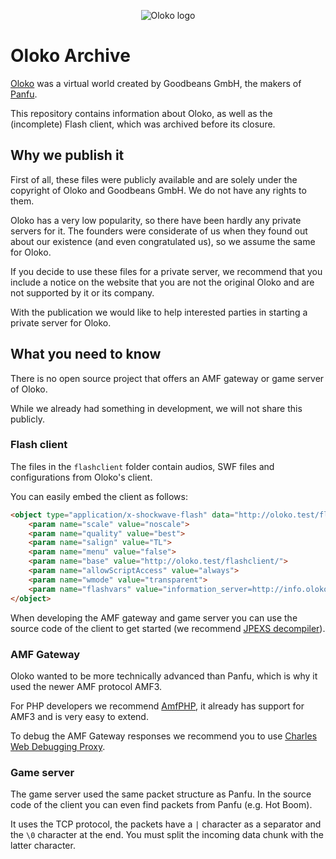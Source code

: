 <p align="center">
<img src="https://user-images.githubusercontent.com/59781900/180666828-3c90f3bf-0079-427f-aed7-277565567174.png" alt="Oloko logo">
</p>

# Oloko Archive

[Oloko](https://panfu.fandom.com/wiki/Oloko) was a virtual world created by Goodbeans GmbH, the makers of [Panfu](https://panfu.fandom.com/wiki/Panfu).

This repository contains information about Oloko, as well as the (incomplete) Flash client, which was archived before its closure.

## Why we publish it

First of all, these files were publicly available and are solely under the copyright of Oloko and Goodbeans GmbH. We do not have any rights to them.

Oloko has a very low popularity, so there have been hardly any private servers for it. The founders were considerate of us when they found out about our existence (and even congratulated us), so we assume the same for Oloko.

If you decide to use these files for a private server, we recommend that you include a notice on the website that you are not the original Oloko and are not supported by it or its company.

With the publication we would like to help interested parties in starting a private server for Oloko.

## What you need to know

There is no open source project that offers an AMF gateway or game server of Oloko.

While we already had something in development, we will not share this publicly.

### Flash client

The files in the `flashclient` folder contain audios, SWF files and configurations from Oloko's client.

You can easily embed the client as follows:

```html
<object type="application/x-shockwave-flash" data="http://oloko.test/flashclient/Panfufriends.swf" width="910" height="690">
    <param name="scale" value="noscale">
    <param name="quality" value="best">
    <param name="salign" value="TL">
    <param name="menu" value="false">
    <param name="base" value="http://oloko.test/flashclient/">
    <param name="allowScriptAccess" value="always">
    <param name="wmode" value="transparent">
    <param name="flashvars" value="information_server=http://info.oloko.test/gateway/amf/&langId=DE&user=test&pw=1234&mode=live">
</object>
```

When developing the AMF gateway and game server you can use the source code of the client to get started (we recommend [JPEXS decompiler](https://github.com/jindrapetrik/jpexs-decompiler)).

### AMF Gateway

Oloko wanted to be more technically advanced than Panfu, which is why it used the newer AMF protocol AMF3.

For PHP developers we recommend [AmfPHP](https://github.com/silexlabs/amfphp-2.0), it already has support for AMF3 and is very easy to extend.

To debug the AMF Gateway responses we recommend you to use [Charles Web Debugging Proxy](https://www.charlesproxy.com).

### Game server

The game server used the same packet structure as Panfu. In the source code of the client you can even find packets from Panfu (e.g. Hot Boom).

It uses the TCP protocol, the packets have a `|` character as a separator and the `\0` character at the end. You must split the incoming data chunk with the latter character.
